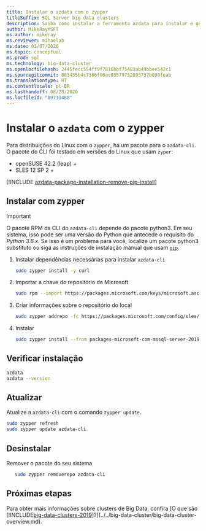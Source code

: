 ```yaml
---
title: Instalar o azdata com o zypper
titleSuffix: SQL Server big data clusters
description: Saiba como instalar a ferramenta azdata para instalar e gerenciar Clusters de Big Data com o zypper.
author: MikeRayMSFT
ms.author: mikeray
ms.reviewer: mihaelab
ms.date: 01/07/2020
ms.topic: conceptual
ms.prod: sql
ms.technology: big-data-cluster
ms.openlocfilehash: 2445fecc554ff9f7816bbf75483ab49bbee542c1
ms.sourcegitcommit: 883435b4c7366f06ac03579752093737b098feab
ms.translationtype: HT
ms.contentlocale: pt-BR
ms.lasthandoff: 08/28/2020
ms.locfileid: "89733488"
---
```

# <a name="install-azdata-with-zypper"></a>Instalar o `azdata` com o zypper

Para distribuições do Linux com o `zypper`, há um pacote para o `azdata-cli`. O pacote do CLI foi testado em versões do Linux que usam `zyper`:

- openSUSE 42.2 (leap) +
- SLES 12 SP 2 +

[!INCLUDE [azdata-package-installation-remove-pip-install](../../includes/azdata-package-installation-remove-pip-install.md)]

## <a name="install-with-zypper"></a>Instalar com zypper
>[!IMPORTANT]
>O pacote RPM da CLI do `azdata-cli` depende do pacote python3. Em seu sistema, isso pode ser uma versão do Python que antecede o requisito do *Python 3.6.x*. Se isso é um problema para você, localize um pacote python3 substituto ou siga as instruções de instalação manual que usam [`pip`](../install/deploy-install-azdata-pip.md).

1. Instalar dependências necessárias para instalar `azdata-cli`

   ```bash
   sudo zypper install -y curl
   ```

1. Importar a chave do repositório da Microsoft

   ```bash
   sudo rpm --import https://packages.microsoft.com/keys/microsoft.asc
   ```

1. Criar informações sobre o repositório do local

   ```bash
   sudo zypper addrepo -fc https://packages.microsoft.com/config/sles/12/mssql-server-2019.repo
   ```

1. Instalar

   ```bash
   sudo zypper install --from packages-microsoft-com-mssql-server-2019 -y azdata-cli
   ```

## <a name="verify-install"></a>Verificar instalação

   ```bash
   azdata
   azdata --version
   ```

## <a name="update"></a>Atualizar

Atualize a `azdata-cli` com o comando `zypper update`.

   ```bash
   sudo zypper refresh
   sudo zypper update azdata-cli
   ```

## <a name="uninstall"></a>Desinstalar

Remover o pacote do seu sistema

```bash
   sudo zypper removerepo azdata-cli
```

## <a name="next-steps"></a>Próximas etapas

Para obter mais informações sobre clusters de Big Data, confira [O que são [!INCLUDE[big-data-clusters-2019](../../includes/ssbigdataclusters-ver15.md)]?](../../big-data-cluster/big-data-cluster-overview.md).
